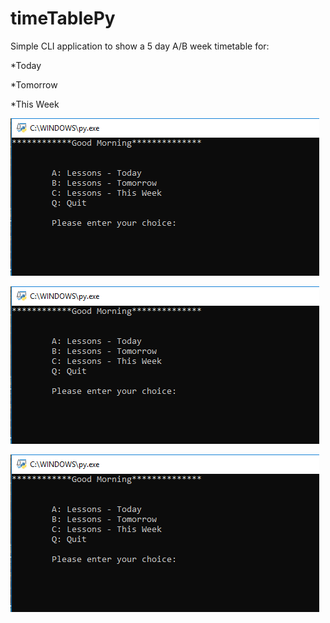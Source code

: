 # timeTablePy

Simple CLI application to show a 5 day A/B week timetable for:

*Today

*Tomorrow

*This Week

![screenshot1](./screenshots/screenshot1.jpg?raw=true "Sample Image")

![image1](https://raw.githubusercontent.com/JoshWright90/timeTablePy/main/screenshots/screenshot1.jpg)

<img src="https://raw.githubusercontent.com/JoshWright90/timeTablePy/main/screenshots/screenshot1.jpg?raw=true">








